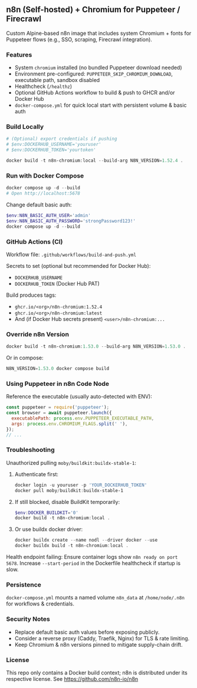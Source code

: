 ## n8n (Self-hosted) + Chromium for Puppeteer / Firecrawl

Custom Alpine-based n8n image that includes system Chromium + fonts for Puppeteer flows (e.g., SSO, scraping, Firecrawl integration).

### Features
- System `chromium` installed (no bundled Puppeteer download needed)
- Environment pre-configured: `PUPPETEER_SKIP_CHROMIUM_DOWNLOAD`, executable path, sandbox disabled
- Healthcheck (`/healthz`)
- Optional GitHub Actions workflow to build & push to GHCR and/or Docker Hub
- `docker-compose.yml` for quick local start with persistent volume & basic auth

### Build Locally
```powershell
# (Optional) export credentials if pushing
# $env:DOCKERHUB_USERNAME='youruser'
# $env:DOCKERHUB_TOKEN='yourtoken'

docker build -t n8n-chromium:local --build-arg N8N_VERSION=1.52.4 .
```

### Run with Docker Compose
```powershell
docker compose up -d --build
# Open http://localhost:5678
```
Change default basic auth:
```powershell
$env:N8N_BASIC_AUTH_USER='admin'
$env:N8N_BASIC_AUTH_PASSWORD='strongPassword123!'
docker compose up -d --build
```

### GitHub Actions (CI)
Workflow file: `.github/workflows/build-and-push.yml`

Secrets to set (optional but recommended for Docker Hub):
- `DOCKERHUB_USERNAME`
- `DOCKERHUB_TOKEN` (Docker Hub PAT)

Build produces tags:
- `ghcr.io/<org>/n8n-chromium:1.52.4`
- `ghcr.io/<org>/n8n-chromium:latest`
- And (if Docker Hub secrets present) `<user>/n8n-chromium:...`

### Override n8n Version
```powershell
docker build -t n8n-chromium:1.53.0 --build-arg N8N_VERSION=1.53.0 .
```
Or in compose:
```powershell
N8N_VERSION=1.53.0 docker compose build
```

### Using Puppeteer in n8n Code Node
Reference the executable (usually auto-detected with ENV):
```javascript
const puppeteer = require('puppeteer');
const browser = await puppeteer.launch({
  executablePath: process.env.PUPPETEER_EXECUTABLE_PATH,
  args: process.env.CHROMIUM_FLAGS.split(' '),
});
// ...
```

### Troubleshooting
Unauthorized pulling `moby/buildkit:buildx-stable-1`:
1. Authenticate first:
	```powershell
	docker login -u youruser -p 'YOUR_DOCKERHUB_TOKEN'
	docker pull moby/buildkit:buildx-stable-1
	```
2. If still blocked, disable BuildKit temporarily:
	```powershell
	$env:DOCKER_BUILDKIT='0'
	docker build -t n8n-chromium:local .
	```
3. Or use buildx docker driver:
	```powershell
	docker buildx create --name nodl --driver docker --use
	docker buildx build -t n8n-chromium:local .
	```

Health endpoint failing: Ensure container logs show `n8n ready on port 5678`. Increase `--start-period` in the Dockerfile healthcheck if startup is slow.

### Persistence
`docker-compose.yml` mounts a named volume `n8n_data` at `/home/node/.n8n` for workflows & credentials.

### Security Notes
- Replace default basic auth values before exposing publicly.
- Consider a reverse proxy (Caddy, Traefik, Nginx) for TLS & rate limiting.
- Keep Chromium & n8n versions pinned to mitigate supply-chain drift.

### License
This repo only contains a Docker build context; n8n is distributed under its respective license. See https://github.com/n8n-io/n8n

